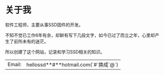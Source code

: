 关于我
=====

软件工程师，主要从事SSD固件的开发。

不知不觉已工作6年有余，却鲜有写下几段文字，如今已过了而立之年，心里却产生了前所未有的迷茫。

所以创建了这个网站，记录和学习SSD相关的知识。

<table>
    <tr>
	<td>Email:</td><td>hellossd**#**hotmail.com(`#`换成`@`)</td>
    </tr>
</table>
